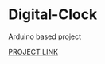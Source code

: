# Digital-Clock
Arduino based project

<a href="https://drive.google.com/open?id=1yC4Ca92SEsnIhXYROIxgXkDfcC2gEdlF" target="_blank"> PROJECT LINK </a> 

